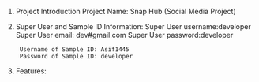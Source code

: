 1. Project Introduction
         Project Name: Snap Hub (Social Media Project)

2. Super User and Sample ID Information:
        Super User username:developer
        Super User email: dev#gmail.com
        Super User password:developer

        Username of Sample ID: Asif1445
        Password of Sample ID: developer

3. Features:
       
